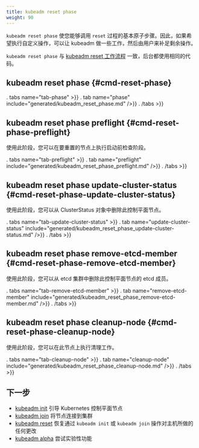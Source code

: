```yaml
---
title: kubeadm reset phase
weight: 90
---
```

<!--
---
title: kubeadm reset phase
weight: 90
---
-->

<!--
`kubeadm reset phase` enables you to invoke atomic steps of the node reset process.
Hence, you can let kubeadm do some of the work and you can fill in the gaps
if you wish to apply customization.
-->
`kubeadm reset phase` 使您能够调用 `reset` 过程的基本原子步骤。因此，如果希望执行自定义操作，可以让 kubeadm 做一些工作，然后由用户来补足剩余操作。

<!--
`kubeadm reset phase` is consistent with the [kubeadm reset workflow](/docs/reference/setup-tools/kubeadm/kubeadm-reset/#reset-workflow),
and behind the scene both use the same code.
-->
`kubeadm reset phase` 与 [kubeadm reset 工作流程](/docs/reference/setup-tools/kubeadm/kubeadm-reset/#reset-workflow) 一致，后台都使用相同的代码。

## kubeadm reset phase {#cmd-reset-phase}

. tabs name="tab-phase" >}}
. tab name="phase" include="generated/kubeadm_reset_phase.md" />}}
. /tabs >}}

## kubeadm reset phase preflight {#cmd-reset-phase-preflight}

<!--
Using this phase you can execute preflight checks on a node that is being reset.
-->
使用此阶段，您可以在要重置的节点上执行启动前检查阶段。

. tabs name="tab-preflight" >}}
. tab name="preflight" include="generated/kubeadm_reset_phase_preflight.md" />}}
. /tabs >}}

<!--
## kubeadm reset phase update-cluster-status
-->
## kubeadm reset phase update-cluster-status {#cmd-reset-phase-update-cluster-status}

<!--
Using this phase you can remove this control-plane node from the ClusterStatus object.
-->
使用此阶段，您可以从 ClusterStatus 对象中删除此控制平面节点。

. tabs name="tab-update-cluster-status" >}}
. tab name="update-cluster-status" include="generated/kubeadm_reset_phase_update-cluster-status.md" />}}
. /tabs >}}

<!--
## kubeadm reset phase remove-etcd-member
-->
## kubeadm reset phase remove-etcd-member {#cmd-reset-phase-remove-etcd-member}

<!--
Using this phase you can remove this control-plane node's etcd member from the etcd cluster.
-->
使用此阶段，您可以从 etcd 集群中删除此控制平面节点的 etcd 成员。

. tabs name="tab-remove-etcd-member" >}}
. tab name="remove-etcd-member" include="generated/kubeadm_reset_phase_remove-etcd-member.md" />}}
. /tabs >}}

<!--
## kubeadm reset phase cleanup-node
-->
## kubeadm reset phase cleanup-node {#cmd-reset-phase-cleanup-node}

<!--
Using this phase you can perform cleanup on this node.
-->
使用此阶段，您可以在此节点上执行清理工作。

. tabs name="tab-cleanup-node" >}}
. tab name="cleanup-node" include="generated/kubeadm_reset_phase_cleanup-node.md" />}}
. /tabs >}}

<!--
## What's next
* [kubeadm init](/docs/reference/setup-tools/kubeadm/kubeadm-init/) to bootstrap a Kubernetes control-plane node
* [kubeadm join](/docs/reference/setup-tools/kubeadm/kubeadm-join/) to connect a node to the cluster
* [kubeadm reset](/docs/reference/setup-tools/kubeadm/kubeadm-reset/) to revert any changes made to this host by `kubeadm init` or `kubeadm join`
* [kubeadm alpha](/docs/reference/setup-tools/kubeadm/kubeadm-alpha/) to try experimental functionality
-->
## 下一步
* [kubeadm init](/docs/reference/setup-tools/kubeadm/kubeadm-init/) 引导 Kubernetes 控制平面节点
* [kubeadm join](/docs/reference/setup-tools/kubeadm/kubeadm-join/) 将节点连接到集群
* [kubeadm reset](/docs/reference/setup-tools/kubeadm/kubeadm-reset/) 恢复通过 `kubeadm init` 或 `kubeadm join` 操作对主机所做的任何更改
* [kubeadm alpha](/docs/reference/setup-tools/kubeadm/kubeadm-alpha/) 尝试实验性功能
